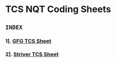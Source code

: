 # TCS NQT Coding Sheets 

## `INDEX`

### 1].  [GFG TCS Sheet](https://github.com/mr-vicky/TCS-NQT-Coding-Sheet/tree/main/GFG%20TCS%20Sheet)
### 2].  [Striver TCS Sheet](https://github.com/mr-vicky/TCS-NQT-Coding-Sheet/tree/main/Striver%20TCS%20Sheet)
